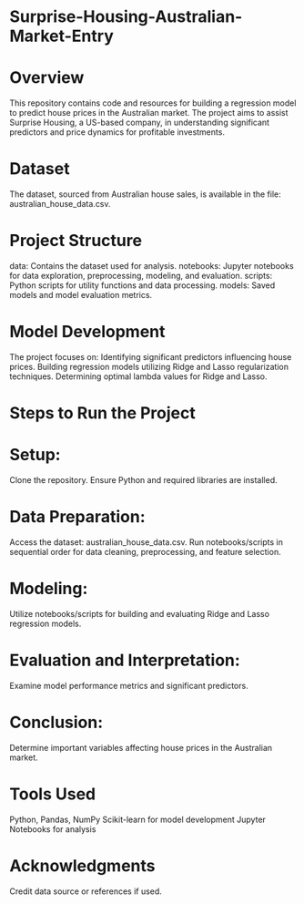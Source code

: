 # Surprise-Housing-Australian-Market-Entry
# Overview
This repository contains code and resources for building a regression model to predict house prices in the Australian market. The project aims to assist Surprise Housing, a US-based company, in understanding significant predictors and price dynamics for profitable investments.

# Dataset
The dataset, sourced from Australian house sales, is available in the file: australian_house_data.csv.

# Project Structure
data: Contains the dataset used for analysis.
notebooks: Jupyter notebooks for data exploration, preprocessing, modeling, and evaluation.
scripts: Python scripts for utility functions and data processing.
models: Saved models and model evaluation metrics.
# Model Development
The project focuses on:
Identifying significant predictors influencing house prices.
Building regression models utilizing Ridge and Lasso regularization techniques.
Determining optimal lambda values for Ridge and Lasso.
# Steps to Run the Project
# Setup:
Clone the repository.
Ensure Python and required libraries are installed.
# Data Preparation:
Access the dataset: australian_house_data.csv.
Run notebooks/scripts in sequential order for data cleaning, preprocessing, and feature selection.
# Modeling:
Utilize notebooks/scripts for building and evaluating Ridge and Lasso regression models.
# Evaluation and Interpretation:
Examine model performance metrics and significant predictors.
# Conclusion:
Determine important variables affecting house prices in the Australian market.
# Tools Used
Python, Pandas, NumPy
Scikit-learn for model development
Jupyter Notebooks for analysis
# Acknowledgments
Credit data source or references if used.
